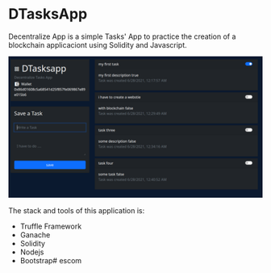 # DTasksApp
Decentralize App is a simple Tasks' App to practice the creation of a blockchain applicaciont using Solidity and Javascript.

![](./screenshot.png)

The stack and tools of this application is:
* Truffle Framework
* Ganache
* Solidity
* Nodejs
* Bootstrap# escom
